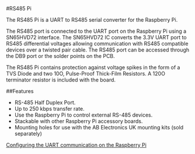 <!--
---
name: RS485 Pi
class: board
type: com
formfactor: pHAT
manufacturer: AB Electronics UK
description: UART to RS485 Converter
url: https://www.abelectronics.co.uk/p/77/rs485-pi
github: https://github.com/abelectronicsuk
schematic: https://www.abelectronics.co.uk/docs/pdf/schematic-rs485pi.pdf
buy: https://www.abelectronics.co.uk/p/77/rs485-pi
image: 'ab-rs485-pi.png'
pincount: 40
eeprom: no
power:
  '1':
ground:
  '6':
  '9':
  '14':
  '20':
  '25':
  '30':
  '34':
  '39':
pin:
  '8':
    mode: UART
  '10':
    mode: UART
-->
#RS485 Pi

The RS485 Pi is a UART to RS485 serial converter for the Raspberry Pi.

The RS485 port is connected to the UART port on the Raspberry Pi using a SN65HVD72 interface. The SN65HVD72 IC converts the 3.3V UART port to RS485 differential voltages allowing communication with RS485 compatible devices over a twisted pair cable. The RS485 port can be accessed through the DB9 port or the solder points on the PCB.

The RS485 Pi contains protection against voltage spikes in the form of a TVS Diode and two 10O, Pulse-Proof Thick-Film Resistors.  A 120O terminator resistor is included with the board.

##Features

- RS-485 Half Duplex Port.
- Up to 250 kbps transfer rate.
- Use the Raspberry Pi to control external RS-485 devices.
- Stackable with other Raspberry Pi accessory boards.
- Mounting holes for use with the AB Electronics UK mounting kits (sold separately)

[Configuring the UART communication on the Raspberry Pi](https://www.abelectronics.co.uk/kb/article/20/raspberry-pi-serial-port-usage)
